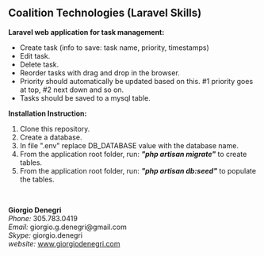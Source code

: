 ## Coalition Technologies (Laravel Skills)

<b>Laravel web application for task management:</b>
<ul>
<li>Create task (info to save: task name, priority, timestamps)</li>
<li>Edit task.</li>
<li>Delete task.</li>
<li>Reorder tasks with drag and drop in the browser.</li>
<li>Priority should automatically be updated based on this. #1 priority goes at top, #2 next down and so on.</li>
<li>Tasks should be saved to a mysql table.</li>
</ul>

<b>Installation Instruction:</b>
<ol>
<li>Clone this repository.</li>
<li>Create a database.</li>
<li>In file ".env" replace DB_DATABASE value with the database name. </li>
<li>From the application root folder, run: <b><i>"php artisan migrate"</i></b> to create tables.</li>
<li>From the application root folder, run: <b><i>"php artisan db:seed"</i></b> to populate the tables.</li>
</ol>
<br/>
<p>
<b>Giorgio Denegri</b><br/>
<i>Phone:</i> 305.783.0419<br/>
<i>Email:</i> giorgio.g.denegri@gmail.com<br/>
<i>Skype:</i> giorgio.denegri<br/>
<i>website:</i> <a href="http://www.giorgiodenegri.com" target="_blank">www.giorgiodenegri.com </>
</p>